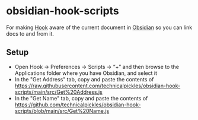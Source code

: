 # obsidian-hook-scripts

For making [Hook](https://hookproductivity.com/) aware of the current document in [Obsidian](https://obsidian.md) so you can link docs to and from it.


## Setup

- Open Hook -> Preferences -> Scripts -> “+” and then browse to the Applications folder where you have Obsidian, and select it
- In the "Get Address" tab, copy and paste the contents of https://raw.githubusercontent.com/technicalpickles/obsidian-hook-scripts/main/src/Get%20Address.js
- In the "Get Name" tab, copy and paste the contents of https://github.com/technicalpickles/obsidian-hook-scripts/blob/main/src/Get%20Name.js
